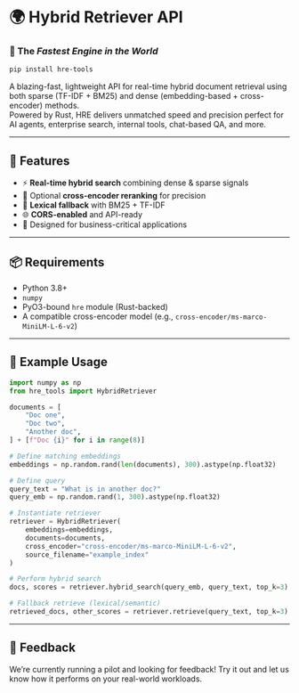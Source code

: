 # 🌍 Hybrid Retriever API

### 🚀 The *Fastest Engine in the World*

```bash
pip install hre-tools
```

A blazing-fast, lightweight API for real-time hybrid document retrieval using both sparse (TF-IDF + BM25) and dense (embedding-based + cross-encoder) methods.  
Powered by Rust, HRE delivers unmatched speed and precision perfect for AI agents, enterprise search, internal tools, chat-based QA, and more.

---

## 🔧 Features

- ⚡ **Real-time hybrid search** combining dense & sparse signals
- 🧠 Optional **cross-encoder reranking** for precision
- 🔎 **Lexical fallback** with BM25 + TF-IDF
- 🌐 **CORS-enabled** and API-ready
- 🏢 Designed for business-critical applications

---

## 📦 Requirements

- Python 3.8+
- `numpy`
- PyO3-bound `hre` module (Rust-backed)
- A compatible cross-encoder model (e.g., `cross-encoder/ms-marco-MiniLM-L-6-v2`)

---

## 🧪 Example Usage

```python
import numpy as np
from hre_tools import HybridRetriever

documents = [
    "Doc one",
    "Doc two",
    "Another doc",
] + [f"Doc {i}" for i in range(8)]

# Define matching embeddings
embeddings = np.random.rand(len(documents), 300).astype(np.float32)

# Define query
query_text = "What is in another doc?"
query_emb = np.random.rand(1, 300).astype(np.float32)

# Instantiate retriever
retriever = HybridRetriever(
    embeddings=embeddings,
    documents=documents,
    cross_encoder="cross-encoder/ms-marco-MiniLM-L-6-v2",
    source_filename="example_index"
)

# Perform hybrid search
docs, scores = retriever.hybrid_search(query_emb, query_text, top_k=3)

# Fallback retrieve (lexical/semantic)
retrieved_docs, other_scores = retriever.retrieve(query_text, top_k=3)
```

---

## 💬 Feedback

We’re currently running a pilot and looking for feedback! Try it out and let us know how it performs on your real-world workloads.
